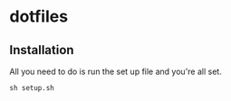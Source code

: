 dotfiles
========

Installation
------------

All you need to do is run the set up file and you're all set.

    sh setup.sh
